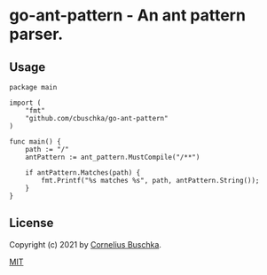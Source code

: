 # go-ant-pattern - An ant pattern parser.

## Usage
```
package main

import (
    "fmt"
    "github.com/cbuschka/go-ant-pattern"
)

func main() {
    path := "/"
    antPattern := ant_pattern.MustCompile("/**")

    if antPattern.Matches(path) {
        fmt.Printf("%s matches %s", path, antPattern.String());
    }  
}
```

## License
Copyright (c) 2021 by [Cornelius Buschka](https://github.com/cbuschka).

[MIT](./license.txt)

